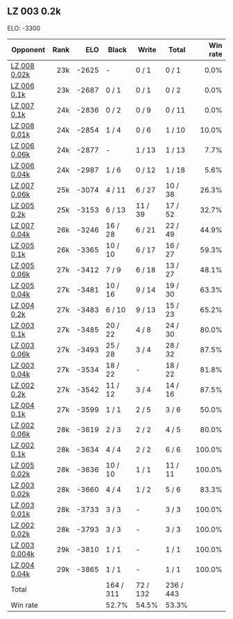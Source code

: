 ## LZ 003 0.2k ##

ELO: -3300

Opponent | Rank | ELO | Black | Write | Total | Win rate
---------|-----:|----:|-------|-------|-------|-------:
[LZ 008 0.02k](LZ%20008%200.02k.md) | 23k | -2625 | - | 0 / 1 | 0 / 1 | 0.0%
[LZ 006 0.1k](LZ%20006%200.1k.md) | 23k | -2687 | 0 / 1 | 0 / 1 | 0 / 2 | 0.0%
[LZ 007 0.1k](LZ%20007%200.1k.md) | 24k | -2836 | 0 / 2 | 0 / 9 | 0 / 11 | 0.0%
[LZ 008 0.01k](LZ%20008%200.01k.md) | 24k | -2854 | 1 / 4 | 0 / 6 | 1 / 10 | 10.0%
[LZ 006 0.06k](LZ%20006%200.06k.md) | 24k | -2877 | - | 1 / 13 | 1 / 13 | 7.7%
[LZ 006 0.04k](LZ%20006%200.04k.md) | 24k | -2987 | 1 / 6 | 0 / 12 | 1 / 18 | 5.6%
[LZ 007 0.06k](LZ%20007%200.06k.md) | 25k | -3074 | 4 / 11 | 6 / 27 | 10 / 38 | 26.3%
[LZ 005 0.2k](LZ%20005%200.2k.md) | 25k | -3153 | 6 / 13 | 11 / 39 | 17 / 52 | 32.7%
[LZ 007 0.04k](LZ%20007%200.04k.md) | 26k | -3246 | 16 / 28 | 6 / 21 | 22 / 49 | 44.9%
[LZ 005 0.1k](LZ%20005%200.1k.md) | 26k | -3365 | 10 / 10 | 6 / 17 | 16 / 27 | 59.3%
[LZ 005 0.06k](LZ%20005%200.06k.md) | 27k | -3412 | 7 / 9 | 6 / 18 | 13 / 27 | 48.1%
[LZ 005 0.04k](LZ%20005%200.04k.md) | 27k | -3481 | 10 / 16 | 9 / 14 | 19 / 30 | 63.3%
[LZ 004 0.2k](LZ%20004%200.2k.md) | 27k | -3483 | 6 / 10 | 9 / 13 | 15 / 23 | 65.2%
[LZ 003 0.1k](LZ%20003%200.1k.md) | 27k | -3485 | 20 / 22 | 4 / 8 | 24 / 30 | 80.0%
[LZ 003 0.06k](LZ%20003%200.06k.md) | 27k | -3493 | 25 / 28 | 3 / 4 | 28 / 32 | 87.5%
[LZ 003 0.04k](LZ%20003%200.04k.md) | 27k | -3534 | 18 / 22 | - | 18 / 22 | 81.8%
[LZ 002 0.2k](LZ%20002%200.2k.md) | 27k | -3542 | 11 / 12 | 3 / 4 | 14 / 16 | 87.5%
[LZ 004 0.1k](LZ%20004%200.1k.md) | 27k | -3599 | 1 / 1 | 2 / 5 | 3 / 6 | 50.0%
[LZ 002 0.06k](LZ%20002%200.06k.md) | 28k | -3619 | 2 / 3 | 2 / 2 | 4 / 5 | 80.0%
[LZ 002 0.1k](LZ%20002%200.1k.md) | 28k | -3634 | 4 / 4 | 2 / 2 | 6 / 6 | 100.0%
[LZ 005 0.02k](LZ%20005%200.02k.md) | 28k | -3636 | 10 / 10 | 1 / 1 | 11 / 11 | 100.0%
[LZ 003 0.02k](LZ%20003%200.02k.md) | 28k | -3660 | 4 / 4 | 1 / 2 | 5 / 6 | 83.3%
[LZ 003 0.01k](LZ%20003%200.01k.md) | 28k | -3733 | 3 / 3 | - | 3 / 3 | 100.0%
[LZ 002 0.02k](LZ%20002%200.02k.md) | 28k | -3793 | 3 / 3 | - | 3 / 3 | 100.0%
[LZ 003 0.004k](LZ%20003%200.004k.md) | 29k | -3810 | 1 / 1 | - | 1 / 1 | 100.0%
[LZ 004 0.04k](LZ%20004%200.04k.md) | 29k | -3865 | 1 / 1 | - | 1 / 1 | 100.0%
Total | | | 164 / 311 | 72 / 132 | 236 / 443 | 
Win rate| | | 52.7% | 54.5% | 53.3% | 
